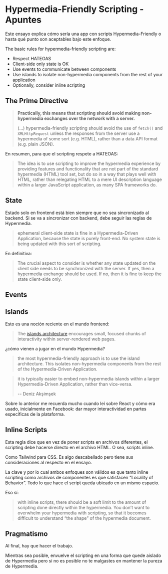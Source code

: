 # Hypermedia-Friendly Scripting - Apuntes
Este ensayo explica cómo sería una app con scripts Hypermedia-Friendly o hasta qué punto son aceptables bajo este enfoque.

The basic rules for hypermedia-friendly scripting are:

- Respect HATEOAS
- Client-side only state is OK
- Use events to communicate between components
- Use islands to isolate non-hypermedia components from the rest of your application
- Optionally, consider inline scripting
## The Prime Directive
> **Practically, this means that scripting should avoid making non-hypermedia exchanges over the network with a server.**
> 
> (…) hypermedia-friendly scripting should avoid the use of `fetch()` and `XMLHttpRequest` unless the responses from the server use a hypermedia of some sort (e.g. HTML), rather than a data API format (e.g. plain JSON).

En resumen, para que el scripting respete a HATEOAS:

> The idea is to use scripting to improve the hypermedia experience by providing features and functionality that are not part of the standard hypermedia (HTML) tool set, but do so in a way that plays well with HTML, rather than relegating HTML to a mere UI description language within a larger JavaScript application, as many SPA frameworks do.


## State

Estado solo en frontend está bien siempre que no sea sincronizado al backend. Si se va a sincronizar con backend, debe seguir las reglas de Hypermedia.

> ephemeral client-side state is fine in a Hypermedia-Driven Application, because the state is purely front-end. No system state is being updated with this sort of scripting.

En definitiva:

> The crucial aspect to consider is whether any state updated on the client side needs to be synchronized with the server.
> If yes, then a hypermedia exchange should be used. If no, then it is fine to keep the state client-side only.


## Events


## Islands

Esto es una noción reciente en el mundo frontend:

> The [islands architecture](https://www.patterns.dev/vanilla/islands-architecture) encourages small, focused chunks of interactivity within server-rendered web pages.

¿cómo vienen a jugar en el mundo Hypermedia?

> the most hypermedia-friendly approach is to use the island architecture. This isolates non-hypermedia components from the rest of the Hypermedia-Driven Application.


> it is typically easier to embed non-hypermedia islands within a larger Hypermedia-Driven Application, rather than vice-versa.
> 
> -- Deniz Akşimşek

Sobre lo anterior me recuerda mucho cuando leí sobre React y cómo era usado, inicialmente en Facebook: dar mayor interactividad en partes específicas de la plataforma.


## Inline Scripts

Esta regla dice que en vez de poner scripts en archivos diferentes, el scripting debe hacerse directo en el archivo HTML. O sea, scripts inline.

Como Tailwind para CSS. Es algo descabellado pero tiene sus consideraciones al respecto en el ensayo.

La clave y por lo cual ambos enfoques son válidos es que tanto inline scripting como archivos de componentes es que satisfacen “Locality of Behavior”. Todo lo que hace el script queda ubicado en un mismo espacio.

Eso sí:

> with inline scripts, there should be a soft limit to the amount of scripting done directly within the hypermedia. You don’t want to overwhelm your hypermedia with scripting, so that it becomes difficult to understand “the shape” of the hypermedia document.


## Pragmatismo

Al final, hay que hacer el trabajo.

Mientras sea posible, envuelve el scripting en una forma que quede aislado de Hypermedia pero si no es posible no te malgastes en mantener la pureza de Hypermedia.

